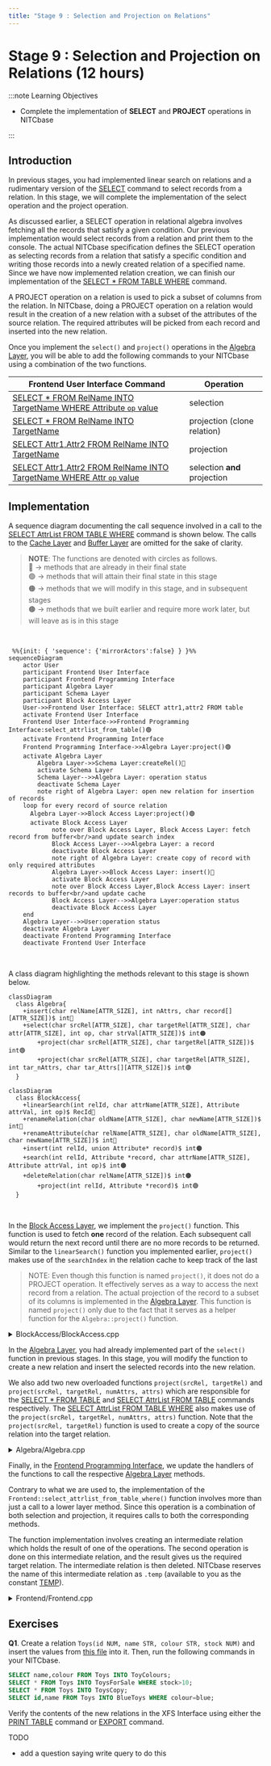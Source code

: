 ```yaml
---
title: "Stage 9 : Selection and Projection on Relations"
---
```


# Stage 9 : Selection and Projection on Relations (12 hours)

:::note Learning Objectives

- Complete the implementation of **SELECT** and **PROJECT** operations in NITCbase

:::

## Introduction

In previous stages, you had implemented linear search on relations and a rudimentary version of the [SELECT](../User%20Interface%20Commands/dml.md#select--from-table-where) command to select records from a relation. In this stage, we will complete the implementation of the select operation and the project operation.

As discussed earlier, a SELECT operation in relational algebra involves fetching all the records that satisfy a given condition. Our previous implementation would select records from a relation and print them to the console. The actual NITCbase specification defines the SELECT operation as selecting records from a relation that satisfy a specific condition and writing those records into a newly created relation of a specified name. Since we have now implemented relation creation, we can finish our implementation of the [SELECT \* FROM TABLE WHERE](../User%20Interface%20Commands/dml.md#select--from-table-where) command.

A PROJECT operation on a relation is used to pick a subset of columns from the relation. In NITCbase, doing a PROJECT operation on a relation would result in the creation of a new relation with a subset of the attributes of the source relation. The required attributes will be picked from each record and inserted into the new relation.

Once you implement the `select()` and `project()` operations in the [Algebra Layer](../Design/Algebra%20Layer.md), you will be able to add the following commands to your NITCbase using a combination of the two functions.

| Frontend User Interface Command                                                                                                                 | Operation                    |
| ----------------------------------------------------------------------------------------------------------------------------------------------- | ---------------------------- |
| [SELECT \* FROM RelName INTO TargetName WHERE Attribute `op` value](../User%20Interface%20Commands/dml.md#select--from-table-where)             | selection                    |
| [SELECT \* FROM RelName INTO TargetName](../User%20Interface%20Commands/dml.md#select--from-table)                                              | projection (clone relation)  |
| [SELECT Attr1,Attr2 FROM RelName INTO TargetName](../User%20Interface%20Commands/dml.md#select-attrlist-from-table)                             | projection                   |
| [SELECT Attr1,Attr2 FROM RelName INTO TargetName WHERE Attr `op` value](../User%20Interface%20Commands/dml.md#select-attrlist-from-table-where) | selection **and** projection |

## Implementation

A sequence diagram documenting the call sequence involved in a call to the [SELECT AttrList FROM TABLE WHERE](../User%20Interface%20Commands/dml.md##select-attrlist-from-table-where) command is shown below. The calls to the [Cache Layer](../Design/Cache%20Layer/intro.md) and [Buffer Layer](../Design/Buffer%20Layer/intro.md) are omitted for the sake of clarity.

> **NOTE**: The functions are denoted with circles as follows.<br/>
> 🔵 -> methods that are already in their final state<br/>
> 🟢 -> methods that will attain their final state in this stage<br/>
> 🟠 -> methods that we will modify in this stage, and in subsequent stages <br/>
> 🟤 -> methods that we built earlier and require more work later, but will leave as is in this stage

<br/>

```mermaid
 %%{init: { 'sequence': {'mirrorActors':false} } }%%
sequenceDiagram
    actor User
    participant Frontend User Interface
    participant Frontend Programming Interface
    participant Algebra Layer
    participant Schema Layer
    participant Block Access Layer
    User->>Frontend User Interface: SELECT attr1,attr2 FROM table
    activate Frontend User Interface
    Frontend User Interface->>Frontend Programming Interface:select_attrlist_from_table()🟢
    activate Frontend Programming Interface
    Frontend Programming Interface->>Algebra Layer:project()🟢
    activate Algebra Layer
		Algebra Layer->>Schema Layer:createRel()🔵
		activate Schema Layer
		Schema Layer-->>Algebra Layer: operation status
		deactivate Schema Layer
		note right of Algebra Layer: open new relation for insertion of records
    loop for every record of source relation
      Algebra Layer->>Block Access Layer:project()🟢
      activate Block Access Layer
			note over Block Access Layer, Block Access Layer: fetch record from buffer<br/>and update search index
			Block Access Layer-->>Algebra Layer: a record
			deactivate Block Access Layer
			note right of Algebra Layer: create copy of record with only required attributes
			Algebra Layer->>Block Access Layer: insert()🔵
			activate Block Access Layer
			note over Block Access Layer,Block Access Layer: insert records to buffer<br/>and update cache
			Block Access Layer-->>Algebra Layer:operation status
			deactivate Block Access Layer
    end
    Algebra Layer-->>User:operation status
    deactivate Algebra Layer
    deactivate Frontend Programming Interface
    deactivate Frontend User Interface

```

<br/>

A class diagram highlighting the methods relevant to this stage is shown below.

```mermaid
classDiagram
  class Algebra{
    +insert(char relName[ATTR_SIZE], int nAttrs, char record[][ATTR_SIZE])$ int🔵
    +select(char srcRel[ATTR_SIZE], char targetRel[ATTR_SIZE], char attr[ATTR_SIZE], int op, char strVal[ATTR_SIZE])$ int🟠
		+project(char srcRel[ATTR_SIZE], char targetRel[ATTR_SIZE])$ int🟢
		+project(char srcRel[ATTR_SIZE], char targetRel[ATTR_SIZE], int tar_nAttrs, char tar_Attrs[][ATTR_SIZE])$ int🟢
  }
```

```mermaid
classDiagram
  class BlockAccess{
    +linearSearch(int relId, char attrName[ATTR_SIZE], Attribute attrVal, int op)$ RecId🔵
    +renameRelation(char oldName[ATTR_SIZE], char newName[ATTR_SIZE])$ int🔵
    +renameAttribute(char relName[ATTR_SIZE], char oldName[ATTR_SIZE], char newName[ATTR_SIZE])$ int🔵
    +insert(int relId, union Attribute* record)$ int🟤
    +search(int relId, Attribute *record, char attrName[ATTR_SIZE], Attribute attrVal, int op)$ int🟤
    +deleteRelation(char relName[ATTR_SIZE])$ int🟤
		+project(int relId, Attribute *record)$ int🟢
  }
```

<br/>

In the [Block Access Layer](../Design/Block%20Access%20Layer.md), we implement the `project()` function. This function is used to fetch **one** record of the relation. Each subsequent call would return the next record until there are no more records to be returned. Similar to the `linearSearch()` function you implemented earlier, `project()` makes use of the `searchIndex` in the relation cache to keep track of the last

> NOTE: Even though this function is named `project()`, it does not do a PROJECT operation. It effectively serves as a way to access the next record from a relation. The actual projection of the record to a subset of its columns is implemented in the [Algebra Layer](../Design/Algebra%20Layer.md). This function is named `project()` only due to the fact that it serves as a helper function for the `Algebra::project()` function.

<details>
<summary>BlockAccess/BlockAccess.cpp</summary>

Implement the `BlockAccess::project()` function by looking at the algorithm given in the [design docs](../Design/Block%20Access%20Layer.md#blockaccess--project).

</details>

In the [Algebra Layer](../Design/Algebra%20Layer.md), you had already implemented part of the `select()` function in previous stages. In this stage, you will modify the function to create a new relation and insert the selected records into the new relation.

We also add two new overloaded functions `project(srcRel, targetRel)` and `project(srcRel, targetRel, numAttrs, attrs)` which are responsible for the [SELECT \* FROM TABLE](../User%20Interface%20Commands/dml.md#select--from-table) and [SELECT AttrList FROM TABLE](../User%20Interface%20Commands/dml.md#select-attrlist-from-table) commands respectively. The [SELECT AttrList FROM TABLE WHERE](../User%20Interface%20Commands/dml.md#select-attrlist-from-table-where) also makes use of the `project(srcRel, targetRel, numAttrs, attrs)` function. Note that the `project(srcRel, targetRel)` function is used to create a copy of the source relation into the target relation.

<details>
<summary>Algebra/Algebra.cpp</summary>

Implement the following functions looking at their respective design docs

- [`Algebra::select()`](../Design/Algebra%20Layer.md#select).<br/>
  **NOTE**: The definition of the above function involves a call to the `AttrCacheTable::resetSearchIndex()` function before the call to the `BlockAccess::search()` function. This call is only relevant when we are doing a B+ tree search. Since we have not yet implemented indexing, this call can be omitted. The rest of the design remains the same.
- [`Algebra::project(srcRel, targetRel)`](../Design/Algebra%20Layer.md#project-all-attributes-copy-relation)
- [`Algebra::project(srcRel, targetRel, numAttrs, attrs)`](../Design/Algebra%20Layer.md#project-specified-attributes)

</details>

Finally, in the [Frontend Programming Interface](../Design/Frontend.md#frontend-programming-interface), we update the handlers of the functions to call the respective [Algebra Layer](../Design/Algebra%20Layer.md) methods.

Contrary to what we are used to, the implementation of the `Frontend::select_attrlist_from_table_where()` function involves more than just a call to a lower layer method. Since this operation is a combination of both selection and projection, it requires calls to both the corresponding methods.

The function implementation involves creating an intermediate relation which holds the result of one of the operations. The second operation is done on this intermediate relation, and the result gives us the required target relation. The intermediate relation is then deleted. NITCbase reserves the name of this intermediate relation as `.temp` (available to you as the constant [TEMP](/constants)).

<details>
<summary>Frontend/Frontend.cpp</summary>

Implement the following functions looking at their respective design docs

- [`Frontend::select_from_table()`](../Design/Frontend.md#frontend--select_from_table)
- [`Frontend::select_attrlist_from_table()`](../Design/Frontend.md#frontend--select_attrlist_from_table)
- [`Frontend::select_from_table_where()`](../Design/Frontend.md#frontend--select_from_table_where) (this was already implemented)
- [`Frontend::select_attrlist_from_table_where()`](../Design/Frontend.md#frontend--select_attrlist_from_table_where)

</details>

## Exercises

**Q1**. Create a relation `Toys(id NUM, name STR, colour STR, stock NUM)` and insert the values from [this file](/roadmap_files/s9toys.txt) into it. Then, run the following commands in your NITCbase.

```sql
SELECT name,colour FROM Toys INTO ToyColours;
SELECT * FROM Toys INTO ToysForSale WHERE stock>10;
SELECT * FROM Toys INTO ToysCopy;
SELECT id,name FROM Toys INTO BlueToys WHERE colour=blue;
```

Verify the contents of the new relations in the XFS Interface using either the [PRINT TABLE](../User%20Interface%20Commands/efs.md#print-relation) command or [EXPORT](../User%20Interface%20Commands/efs.md#export-relation) command.

TODO

- add a question saying write query to do this
